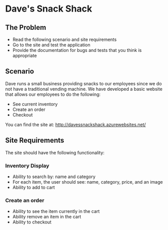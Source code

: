 Dave's Snack Shack
========================
The Problem
--------------------------------------
* Read the following scenario and site requirements
* Go to the site and test the application
* Provide the documentation for bugs and tests that you think is appropriate

Scenario
--------------------------------------
Dave runs a small business providing snacks to our employees since we do not have a traditional vending machine. We have developed a basic website that allows our employees to do the following:

* See current inventory
* Create an order
* Checkout

You can find the site at: http://davessnackshack.azurewebsites.net/

Site Requirements
--------------------------------------
The site should have the following functionality:

### Inventory Display
* Ability to search by: name and category
* For each item, the user should see: name, category, price, and an image
* Ability to add to cart

### Create an order
* Ability to see the item currently in the cart
* Ability remove an item in the cart
* Ability to checkout